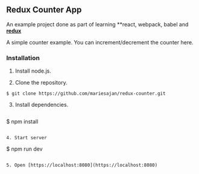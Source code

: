 ## Redux Counter App

An example project done as part of learning **react, webpack, babel and **[redux](http://redux.js.org/)**

A simple counter example. You can increment/decrement the counter here.

### Installation

1. Install node.js.

2. Clone the repository.

  ```
  $ git clone https://github.com/mariesajan/redux-counter.git
  ```

3. Install dependencies.

   ```
  $ npm install
  ```

4. Start server

   ```
   $ npm run dev
   ```

5. Open [https://localhost:8080](https://localhost:8080)
